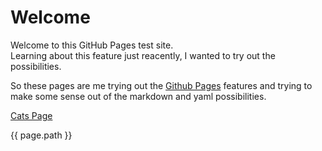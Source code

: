 # Welcome

Welcome to this GitHub Pages test site.  
Learning about this feature just reacently, I wanted to try out the possibilities.

So these pages are me trying out the [Github Pages](https://pages.github.com/) features and trying to make some sense out of the markdown and yaml possibilities.

[Cats Page](/pages/cats.md)

{{ page.path }}
